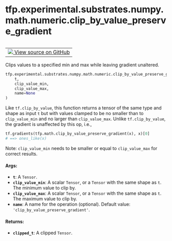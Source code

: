 <div itemscope itemtype="http://developers.google.com/ReferenceObject">
<meta itemprop="name" content="tfp.experimental.substrates.numpy.math.numeric.clip_by_value_preserve_gradient" />
<meta itemprop="path" content="Stable" />
</div>

# tfp.experimental.substrates.numpy.math.numeric.clip_by_value_preserve_gradient


<table class="tfo-notebook-buttons tfo-api" align="left">

<td>
  <a target="_blank" href="https://github.com/tensorflow/probability/blob/master/tensorflow_probability/python/experimental/substrates/numpy/math/numeric.py">
    <img src="https://www.tensorflow.org/images/GitHub-Mark-32px.png" />
    View source on GitHub
  </a>
</td></table>



Clips values to a specified min and max while leaving gradient unaltered.

``` python
tfp.experimental.substrates.numpy.math.numeric.clip_by_value_preserve_gradient(
    t,
    clip_value_min,
    clip_value_max,
    name=None
)
```



<!-- Placeholder for "Used in" -->

Like `tf.clip_by_value`, this function returns a tensor of the same type and
shape as input `t` but with values clamped to be no smaller than to
`clip_value_min` and no larger than `clip_value_max`. Unlike
`tf.clip_by_value`, the gradient is unaffected by this op, i.e.,

```python
tf.gradients(tfp.math.clip_by_value_preserve_gradient(x), x)[0]
# ==> ones_like(x)
```

Note: `clip_value_min` needs to be smaller or equal to `clip_value_max` for
correct results.

#### Args:


* <b>`t`</b>: A `Tensor`.
* <b>`clip_value_min`</b>: A scalar `Tensor`, or a `Tensor` with the same shape
  as `t`. The minimum value to clip by.
* <b>`clip_value_max`</b>: A scalar `Tensor`, or a `Tensor` with the same shape
  as `t`. The maximum value to clip by.
* <b>`name`</b>: A name for the operation (optional).
  Default value: `'clip_by_value_preserve_gradient'`.


#### Returns:


* <b>`clipped_t`</b>: A clipped `Tensor`.